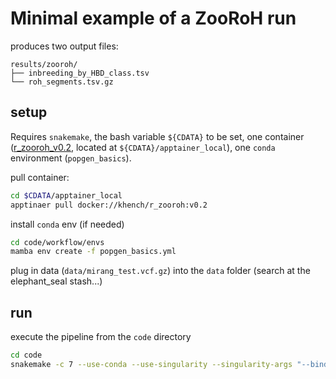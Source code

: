 # Minimal example of a ZooRoH run

produces two output files:

```
results/zooroh/
├── inbreeding_by_HBD_class.tsv
└── roh_segments.tsv.gz
```

## setup

Requires `snakemake`, the bash variable `${CDATA}` to be set,  one container ([r_zooroh_v0.2](https://hub.docker.com/r/khench/r_zooroh/tags), located at `${CDATA}/apptainer_local`), one `conda` environment (`popgen_basics`).

pull container:

```sh
cd $CDATA/apptainer_local
apptinaer pull docker://khench/r_zooroh:v0.2
```

install `conda` env (if needed)

```sh
cd code/workflow/envs
mamba env create -f popgen_basics.yml
```

plug in data (`data/mirang_test.vcf.gz`) into the `data` folder (search at the elephant_seal stash...)

## run

execute the pipeline from the `code` directory

```sh
cd code
snakemake -c 7 --use-conda --use-singularity --singularity-args "--bind $CDATA"
```
